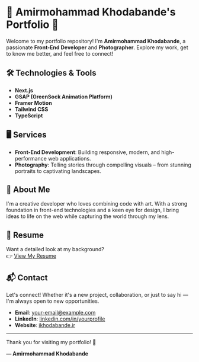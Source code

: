 # 🌟 Amirmohammad Khodabande's Portfolio 🌟


Welcome to my portfolio repository! I'm **Amirmohammad Khodabande**, a passionate **Front-End Developer** and **Photographer**. Explore my work, get to know me better, and feel free to connect!

## 🛠️ Technologies & Tools

- **Next.js**
- **GSAP (GreenSock Animation Platform)**
- **Framer Motion**
- **Tailwind CSS**
- **TypeScript**

## 🖥️ Services

- **Front-End Development**: Building responsive, modern, and high-performance web applications.
- **Photography**: Telling stories through compelling visuals – from stunning portraits to captivating landscapes.

## 📖 About Me

I'm a creative developer who loves combining code with art. With a strong foundation in front-end technologies and a keen eye for design, I bring ideas to life on the web while capturing the world through my lens.

## 📄 Resume

Want a detailed look at my background?  
👉 [View My Resume](https://ikhodabande.ir/resume)

## 📬 Contact

Let's connect! Whether it's a new project, collaboration, or just to say hi — I'm always open to new opportunities.

- **Email**: [your-email@example.com](mailto:your-email@example.com)
- **LinkedIn**: [linkedin.com/in/yourprofile](https://www.linkedin.com/in/yourprofile)
- **Website**: [ikhodabande.ir](http://ikhodabande.ir)

---

Thank you for visiting my portfolio! 🚀

**— Amirmohammad Khodabande**

